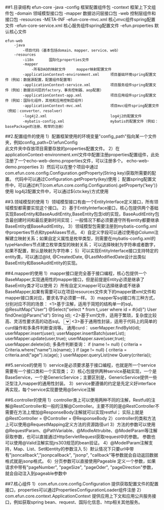##1.目录结构
    efun-core
        -java
            -config     框架配置组件包
            -context    框架上下文组件包
            -domain     领域模型接口包
            -mapper     数据访问层接口包
            -web        控制层组件和接口包
        -resources
            -META-INF
                -efun-core-mvc.xml      核心mvc组件spring配置文件
                -efun-core-service.xml  核心服务组件spring配置文件
            -efun.properties        默认核心文件

    efun-web
        -java
            -项目代码（基本包括domain、mapper、service、web）
        -resources
            -i18n       国际化properties文件
            -mapper
                -所有DAO的映射文件     mapper映射配置文件
            -applicationContext-environment.xml     项目基础环境spring配置文件（例如：数据源配置，配置组件配置等）
            -applicationContext-service.xml         项目服务组件spring配置文件（例如：数据访问层的factory、事务控制器、aop配置）
            -applicationContext-app.xml             项目应用组件spring配置文件（例如：国际化组件，其他和应用控制层组件）
            -applicationContext-mvc.xml             项目mvc组件spring配置文件（例如：converter、resolver）
            -log4j2.xml                             log4j2的配置文件
            -mybatis-config.xml                     mybatis的配置文件（例如：basePackage的注册、枚举的注册）


##2.配置组件的使用
    1）配置框架使用的环境变量"config_path"指向某一个文件夹，例如config_path=D:\efunConfig\
        此文件夹中存放项目需要存放的properties配置文件。
    2）在applicationContext-environment.xml文件中配置注册properties配置组件，此处注册了一个echo-web-demo.properties文件，可以注册多个。
        <bean class="com.efun.core.config.PropertyConfigurationLoader">
            <property name="fileNames">
                <list>
                    <value>echo-web-demo.properties</value>
                </list>
            </property>
        </bean>
    3）然后可以在整个项目中通过com.efun.core.config.Configuration.getProperty(String key)获取所需要的配置。
       代码中可以通过Configuration.getProperty(key)使用；
       配置spring配置文件中，可以通过#{T(com.efun.core.config.Configuration).getProperty('key')}使用
       log4j2配置文件中，可以通过${ctx:key}方式使用

##3.领域模型的使用
    1）领域模型接口有由一个EntityInterface定义接口，所有领域模型都需要实现这个接口。
    2）基于EntityInterface接口，核心包提供两个基础实现BaseEntity和BaseAuditEntity,BaseEntity包含id的实现，BaseAuditEntity包含最创建时间和最后更新时间实现；
       一般情况下都必须要遵守所有entity都要继承BaseEntity或BaseAuditEntity。
    3）领域模型包需要注册到mybatis-config.xml中properties节点和typeAliases节点。
    4）自定义字段可以通过使用@Column注解建立映射关系；如果自定义属性是枚举类型，则需要在mybatis-config.xml的typeHandlers节点建立枚举类型的映射关系；
       可以选择映射为字符串或者数字，如果不配置，默认是映射为字符串；
    5）可以实现EntityInterface接口支持特定的entity类，可以通过@Id, @CreatedDate, @LastModifiedDate设计出类似BaseEntity和BaseAuditEntity的实现。

##4.mapper的使用
    1）mapper接口是完全基于接口编程，核心包提供一个BaseMapper,实现通用性的mapper接口，但是前提是Entity必须是继承了BaseEntity类才可以使用
    2）所有自定义mapper可以选择继承或不继承BaseMapper,如果有需要可以在项目resources文件夹下的mapper建xml文件和mapper接口类对应，要求名字必须要一样。
    3）mapper写sql接口有三种方式，分别对应不同的场景：
        <1>基于注解，适用于简短的结构单一的sql。
            @ResultMap("User")
            @Select("select * from t_user where id = #{id}")
            User findOne(@Param("id") String id);
        <2>基于xml文件，适用于繁琐，复杂度比较高、灵活性要求高的动态sql。
            <select id="getUser" resultMap="User" parameterType="java.lang.String">
                select id, name, phone_number from t_user where name=#{name}
            </select>
        <3>基于通用性封装，适用于代码上的简单的curd操作和多条件判断查询等。
            通用curd：
                userMapper.findById(id);
                userMapper.insert(user);
                userMapper.insertBatch(userList);
                userMapper.update(user,true);
                userMapper.save(user,true);
                userMapper.delete(id);
            多条件判断查询：
                if (name != null) {
                    criteria = Criteria.where("name").is(name);
                }
                if (age != null) {
                    criteria = criteria.and("age").is(age);
                }
                userMapper.queryList(new Query(criteria));

##5.service的使用
    1）service是必须要求基于接口编程，也就是所一个service需要有一个接口类和一个实现类；
    2）核心包提供两种service基础实现，一个是BaseService，一个是GenericService；主要区别是，GenericService提供一些泛型注入mapper的通用性封装。
    3）service要遵循的约定是先定义好interface再实现，每个service实现要使用@Service注解

##6.controller的使用
    1）controller类上可以使用两种不同的注解，Restful的注解@RestController和一般的注解@Controller。主要不同的是@RestController不需要在方法上增加@ResponseBody注解就可以实现restful；
        实际上就是@RestController = @Controller + @ResponseBody
    2）controller的类和方法上可以使用@RequestMapping定义方法的资源路径url
    3）方法的参数可以使用@RequestParam、@PathVariable、@ModleAttrubite、@ModelParam等注解获取参数，也可以直接通过HttpServletRequest获取request中的参数。
        参数也可以使用@Valid注解实现jrs303规范的bean验证。
    4）@ModelParam注解支持，Map、List、Set和entity的参数注入
    5）默认情况下只要url中带有"jsoncallback","jsonpcallback", "jsonp", "callback"等参数就会自动返回数据格式就是jsonp格式。
    6）分页参数可以直接使用Pageable 定义一个参数，如果请求中带有"pageNumber", "pageSize", "pageOder", "pageDirection"参数，就会自动注入到pageable参数中

##7.核心组件
    1）com.efun.core.config.Configuration
        提供获取配置文件的配置接口，properties可以通过PropertiesConfigurationLoader组件注册
    2）com.efun.core.context.ApplicationContext
        提供应用上下文和应用公共服务接口，例如获取spring bean、request、国际化信息、http相关其他服务。